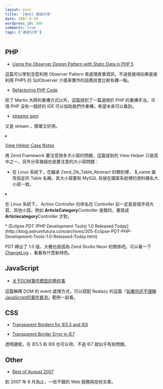 ```yaml
---
layout: post
title: '[Web] 連結分享'
date: 2007-9-19
wordpress_id: 260
comments: true
tags: ["連結分享"]
---
```


<!--more-->
## PHP

* [Using the Observer Design Pattern with Static Data in PHP 5](http://www.devshed.com/c/a/PHP/Using-the-Observer-Design-Pattern-with-Static-Data-in-PHP-5/3/)

這篇可以學到怎麼利用 Observer Pattern 來處理表單資訊，不過我覺得如果直接利用 PHP5 的 SplObserver 介面來實作的話應該會比較有趣一點。

* [Refactoring PHP Code](http://devzone.zend.com/article/2514-Refactoring-PHP-Code)

除了 Martin 大師的重構方式以外，這篇提到了一篇適用於 PHP 的重構手法。可惜 PHP 沒有一個好的 IDE 可以協助我們作重構，希望未來可以看到。

* [streams gem](http://www.khankennels.com/blog/index.php/archives/2007/09/17/streams-gem/)

又是 stream ，簡單又好用。

<li>

[View Helper Case Notes](http://akrabat.com/2007/09/17/view-helpers-case-notes/)

用 Zend Framework 要注意很多大小寫的問題，這篇提到的 View Helper 只是其中之一。另外分享幾個也是要注意的大小寫問題：

* 在 Linux 系統下，在繼承 Zend_Db_Table_Abstract 的類別裡， $_name 屬性指定的 Table 名稱，其大小寫要和 MySQL 存放在檔案系統裡的資料檔名大小寫一致。

<li>

在 Linux 系統下， Action Controller 的命名在 Controller 前一定是首個字母大寫，其他小寫。例如 <strong>ArticleCategory</strong>Controller 是錯的，要寫成 <strong>Articlecategory</strong>Controller 才對。
</li>

</li>
* [Eclipse PDT (PHP Development Tools) 1.0 Released Today](http://blog.astrumfutura.com/archives/305-Eclipse-PDT-PHP-Development-Tools-1.0-Released-Today.html)

PDT 釋出了 1.0 版，大概也是因為 Zend Studio Neon 的關係吧。可以看一下 [ChangeLog](http://download.eclipse.org/tools/pdt/downloads/drops/R20070917/changelog.html) ，看看有什麼新特色。 



## JavaScript 

* [关于DOM事件模型的两件事](http://www.marchbox.com/blog/2-things-about-dom-events-model/)

這篇解釋 DOM 的 event 處理方式，可以搭配 Realazy 的這篇「[如果你还不理解JavaScript的事件冒泡](http://realazy.org/blog/2007/04/09/javascript-bubble-demo/)」範例一起看。



## CSS

* [Transparent Borders for IE5.5 and IE6](http://www.cssplay.co.uk/boxes/transparent_borders)

* [Transparent Border Error in IE7](http://www.cssplay.co.uk/boxes/border_error)

透明邊框，在 IE5.5 和 IE6 也可以用，不過 IE7 就似乎有些問題。 



## Other

* [Best of August 2007](http://www.smashingmagazine.com/2007/09/18/best-of-august-2007/)

到 2007 年 8 月為止，一些不錯的 Web 服務與技術文章。 


